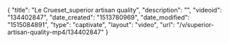 {
    "title": "Le Crueset_superior artisan quality",
    "description": "",
    "videoid": "134402847",
    "date_created": "1513780969",
    "date_modified": "1515084891",
    "type": "captivate",
    "layout": "video",
    "url": "\/v\/superior-artisan-quality-mp4\/134402847"
}
